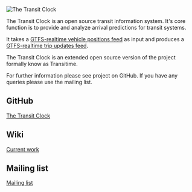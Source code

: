 ![The Transit Clock](https://avatars2.githubusercontent.com/u/32221277?s=200&v=4)

The Transit Clock is an open source transit information system. It's core function is to provide and analyze arrival predictions for transit systems.

It takes a [GTFS-realtime vehicle positions feed](https://developers.google.com/transit/gtfs-realtime/guides/vehicle-positions) as input and produces a [GTFS-realtime trip updates feed](https://developers.google.com/transit/gtfs-realtime/guides/trip-updates). 

The Transit Clock is an extended open source version of the project formally know as Transitime.

For further information please see project on GitHub. If you have any queries please use the mailing list.

## GitHub
[The Transit Clock](https://github.com/TheTransitClock)

## Wiki
[Current work](https://github.com/TheTransitClock/transitime/wiki)

## Mailing list
[Mailing list](https://groups.google.com/forum/?hl=en#!forum/thetransitclock)
